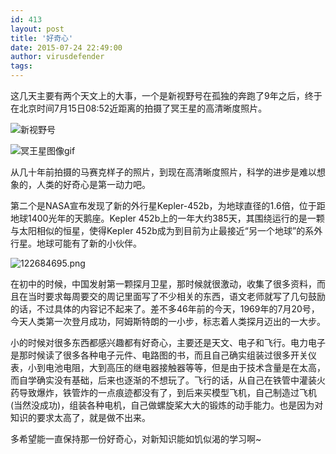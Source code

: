 ```yaml
---
id: 413
layout: post
title: '好奇心'
date: 2015-07-24 22:49:00
author: virusdefender
tags: 
---
```


这几天主要有两个天文上的大事，一个是新视野号在孤独的奔跑了9年之后，终于在北京时间7月15日08:52近距离的拍摄了冥王星的高清晰度照片。

![新视野号][1]

![冥王星图像gif][2]

从几十年前拍摄的马赛克样子的照片，到现在高清晰度照片，科学的进步是难以想象的，人类的好奇心是第一动力吧。

第二个是NASA宣布发现了新的外行星Kepler-452b，为地球直径的1.6倍，位于距地球1400光年的天鹅座。Kepler 452b上的一年大约385天，其围绕运行的是一颗与太阳相似的恒星，使得Kepler 452b成为到目前为止最接近“另一个地球”的系外行星。地球可能有了新的小伙伴。

![122684695.png][3]

在初中的时候，中国发射第一颗探月卫星，那时候就很激动，收集了很多资料，而且在当时要求每周要交的周记里面写了不少相关的东西，语文老师就写了几句鼓励的话，不过具体的内容记不起来了。差不多46年前的今天，1969年的7月20号，今天人类第一次登月成功，阿姆斯特朗的一小步，标志着人类探月迈出的一大步。

小的时候对很多东西都感兴趣都有好奇心，主要还是天文、电子和飞行。电力电子是那时候读了很多各种电子元件、电路图的书，而且自己确实组装过很多开关仪表，小到电池电阻，大到高压的继电器接触器等等，但是由于技术含量是在太高，而自学确实没有基础，后来也逐渐的不想玩了。飞行的话，从自己在铁管中灌装火药导致爆炸，铁管炸的一点痕迹都没有了，到后来买模型飞机，自己制造过飞机(当然没成功)，组装各种电机，自己做螺旋桨大大的锻炼的动手能力。也是因为对知识的要求太高了，就是做不出来。

多希望能一直保持那一份好奇心，对新知识能如饥似渴的学习啊~

  [1]: http://storage.virusdefender.net/blog/images/413/1.jpg
  [2]: http://storage.virusdefender.net/blog/images/413/2.gif
  [3]: http://storage.virusdefender.net/blog/images/413/3.png